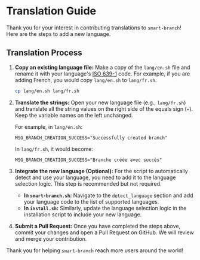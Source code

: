 # Translation Guide

Thank you for your interest in contributing translations to `smart-branch`! Here are the steps to add a new language.

## Translation Process

1.  **Copy an existing language file:**
    Make a copy of the `lang/en.sh` file and rename it with your language's [ISO 639-1](https://en.wikipedia.org/wiki/List_of_ISO_639-1_codes) code.
    For example, if you are adding French, you would copy `lang/en.sh` to `lang/fr.sh`.

    ```bash
    cp lang/en.sh lang/fr.sh
    ```

2.  **Translate the strings:**
    Open your new language file (e.g., `lang/fr.sh`) and translate all the string values on the right side of the equals sign (`=`). Keep the variable names on the left unchanged.

    For example, in `lang/en.sh`:

    ```shell
    MSG_BRANCH_CREATION_SUCCESS="Successfully created branch"
    ```

    In `lang/fr.sh`, it would become:

    ```shell
    MSG_BRANCH_CREATION_SUCCESS="Branche créée avec succès"
    ```

3.  **Integrate the new language (Optional):**
    For the script to automatically detect and use your language, you need to add it to the language selection logic. This step is recommended but not required.

    - **In `smart-branch.sh`:**
      Navigate to the `detect_language` section and add your language code to the list of supported languages.
    - **In `install.sh`:**
      Similarly, update the language selection logic in the installation script to include your new language.

4.  **Submit a Pull Request:**
    Once you have completed the steps above, commit your changes and open a Pull Request on GitHub. We will review and merge your contribution.

Thank you for helping `smart-branch` reach more users around the world!

